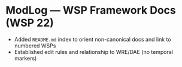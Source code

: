 # ModLog — WSP Framework Docs (WSP 22)

- Added `README.md` index to orient non-canonical docs and link to numbered WSPs
- Established edit rules and relationship to WRE/DAE (no temporal markers)
